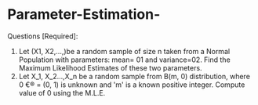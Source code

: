 # Parameter-Estimation-
Questions [Required]:
1. Let (X1, X2,...,)be a random sample of size n taken from a Normal Population with parameters: mean= 01 and variance=02. Find the Maximum Likelihood Estimates of these two parameters.
2. Let X_1, X_2...,X_n be a random sample from B(m, 0) distribution, where 0 €® = (0, 1) is unknown and 'm' is a known positive integer. Compute value of 0 using the M.L.E.
